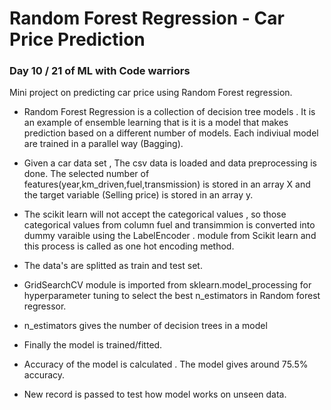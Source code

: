 # Random Forest Regression - Car Price Prediction

### Day 10 / 21 of ML with Code warriors

Mini project on predicting car price using Random Forest regression.

- Random Forest Regression is a collection of decision tree models . It is an example of ensemble learning that is it is a model that makes prediction based on
a different number of models. Each indiviual model are trained in a parallel way (Bagging).

- Given a car data set , The csv data is loaded and data preprocessing is done. The selected number of features(year,km_driven,fuel,transmission) is stored in an array X and the target variable (Selling price) is stored in an array y.

- The scikit learn will not accept the categorical values , so those categorical values from column fuel and transimmion is converted into dummy varaible using the LabelEncoder .
module from Scikit learn and this process is called as one hot encoding method.

- The data's are splitted as train and test set.

- GridSearchCV module is imported from sklearn.model_processing for hyperparameter tuning to select the best n_estimators in Random forest regressor.

- n_estimators gives the number of decision trees in a model

- Finally the model is trained/fitted.

- Accuracy of the model is calculated . The model gives around 75.5% accuracy.

- New record is passed to test how model works on unseen data.
